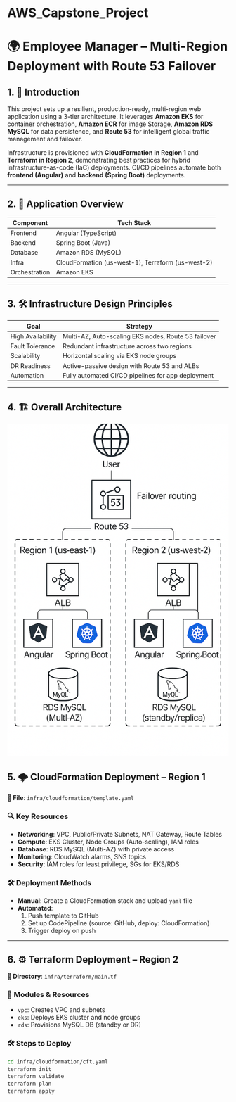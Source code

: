 # AWS_Capstone_Project

# 🌍 Employee Manager – Multi-Region Deployment with Route 53 Failover

## 1. 🧾 Introduction

This project sets up a resilient, production-ready, multi-region web application using a 3-tier architecture. It leverages **Amazon EKS** for container orchestration, **Amazon ECR** for image Storage, **Amazon RDS MySQL** for data persistence, and **Route 53** for intelligent global traffic management and failover.

Infrastructure is provisioned with **CloudFormation in Region 1** and **Terraform in Region 2**, demonstrating best practices for hybrid infrastructure-as-code (IaC) deployments. CI/CD pipelines automate both **frontend (Angular)** and **backend (Spring Boot)** deployments.

---

## 2. 📱 Application Overview

| Component  | Tech Stack                        |
|------------|-----------------------------------|
| Frontend   | Angular (TypeScript)              |
| Backend    | Spring Boot (Java)                |
| Database   | Amazon RDS (MySQL)                |
| Infra      | CloudFormation (us-west-1), Terraform (us-west-2) |
| Orchestration | Amazon EKS                     |

---

## 3. 🛠 Infrastructure Design Principles

| Goal              | Strategy                                                   |
|-------------------|------------------------------------------------------------|
| High Availability | Multi-AZ, Auto-scaling EKS nodes, Route 53 failover        |
| Fault Tolerance   | Redundant infrastructure across two regions                |
| Scalability       | Horizontal scaling via EKS node groups                     |
| DR Readiness      | Active-passive design with Route 53 and ALBs               |
| Automation        | Fully automated CI/CD pipelines for app deployment         |

---

## 4. 🏗️ Overall Architecture

![Architecture Diagram](https://raw.githubusercontent.com/kireeti1234/AWS_Capstone_Project/asse/architecture.png)



## 5. 🌩 CloudFormation Deployment – Region 1

**📁 File**: `infra/cloudformation/template.yaml`

### 🔍 Key Resources
- **Networking**: VPC, Public/Private Subnets, NAT Gateway, Route Tables
- **Compute**: EKS Cluster, Node Groups (Auto-scaling), IAM roles
- **Database**: RDS MySQL (Multi-AZ) with private access
- **Monitoring**: CloudWatch alarms, SNS topics
- **Security**: IAM roles for least privilege, SGs for EKS/RDS

### 🛠 Deployment Methods
- **Manual**: Create a CloudFormation stack and upload `yaml` file
- **Automated**:
  1. Push template to GitHub
  2. Set up CodePipeline (source: GitHub, deploy: CloudFormation)
  3. Trigger deploy on push

---

## 6. ⚙️ Terraform Deployment – Region 2

**📁 Directory**: `infra/terraform/main.tf`

### 🔧 Modules & Resources
- `vpc`: Creates VPC and subnets
- `eks`: Deploys EKS cluster and node groups
- `rds`: Provisions MySQL DB (standby or DR)

### 🛠 Steps to Deploy
```bash
cd infra/cloudformation/cft.yaml
terraform init
terraform validate
terraform plan
terraform apply
